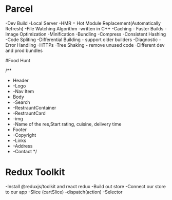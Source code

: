 

# Parcel
-Dev Build
-Local Server
-HMR = Hot Module Replacement(Automatically Refresh)
-File Watching Algorithm -written in C++
-Caching - Faster Builds
-Image Optimization
-Minification
-Bundling
-Compress
-Consistent Hashing
-Code Spliting
-Differential Building - support older builders
-Diagnostic
-Error Handling
-HTTPs
-Tree Shaking - remove unused code
-Different dev and prod bundles

#Food Hunt


/**
 * Header
 *  -Logo
 *  -Nav Item
 * Body
 *  -Search
 *  -RestrauntContainer
 *  -RestrauntCard
 *    -img
 *    -Name of the res,Start rating, cuisine, delivery time
 * Footer
 *  -Copyright
 *  -Links
 *  -Address
 *  -Contact
 */

 # Redux Toolkit
  -Install @reduxjs/toolkit and react redux
   -Build out store
   -Connect our store to our app
   -Slice (cartSlice)
   -dispatch(action)
   -Selector